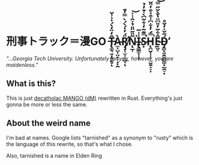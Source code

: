 # 刑事トラック＝漫GO **T̶̢͚͉͍̦͈̼̥̂̒̈̒̀́̇͗͗̆ͅÀ̵̼̩̺̩̤͙͎̟̙̯R̸̡̡̛͔̫͎͈̲͔̈́̒̇́̀́̀̿̓͊ͅÑ̵̨̲̹̎̃̈̎̉͐̂̾͐͘͝I̴̢͇͇̟̜̹͗͑̅S̷̟̿͊͂̒͋͂͆̀͑̄̓̉͘͘H̴̨̪̬̜̜̹̠̬̱̝̠̦̿́̓͋͆͗͒̽͒̓̈̆̚Ḛ̵̬̠̑͋͂̓̎͆̈̔̄̀̌̋̿͝͝D̴̡͇̖͈̯̯͇͚͓̲̭̠̟́͂̌̍̓̆̊̕**
*"...Georgia Tech University. Unfortunately for you, however, you are maidenless."*

## What is this?
This is just [decatholac MANGO (dM)](https://github.com/hermitpopcorn/decatholac-mango) rewritten in Rust. Everything's just gonna be more or less the same.

## About the weird name

I'm bad at names. Google lists "tarnished" as a synonym to "rusty" which is the language of this rewrite, so that's what I chose.

Also, tarnished is a name in Elden Ring
